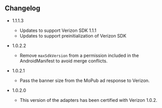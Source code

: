## Changelog
  * 1.1.1.3
    * Updates to support Verizon SDK 1.1.1
    * Updates to support preinitialization of Verizon SDK
  
  * 1.0.2.2
    * Remove `maxSdkVersion` from a permission included in the AndroidManifest to avoid merge conflicts.

  * 1.0.2.1
    * Pass the banner size from the MoPub ad response to Verizon.

  * 1.0.2.0
    * This version of the adapters has been certified with Verizon 1.0.2.
